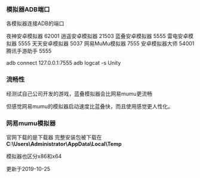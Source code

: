 ### 模拟器ADB端口

各模拟器连接ADB的端口

夜神安卓模拟器 62001
逍遥安卓模拟器  21503
蓝叠安卓模拟器  5555
雷电安卓模拟器 5555
天天安卓模拟器  5037
网易MuMu模拟器  7555
安卓模拟器大师  54001
腾讯手游助手   5555

adb connect 127.0.0.1:7555
adb logcat -s Unity

### 流畅性

经测试自己公司开发的游戏，蓝叠模拟器会比网易mumu更流畅

但感觉网易mumu的模拟器启动速度比蓝叠快，而且使用感觉更人性化。



### 网易mumu模拟器

官网下载的是下载器
完整安装包被下载在**C:\Users\Administrator\AppData\Local\Temp**

模拟器也区分x86和x64

更新于2019-10-25

